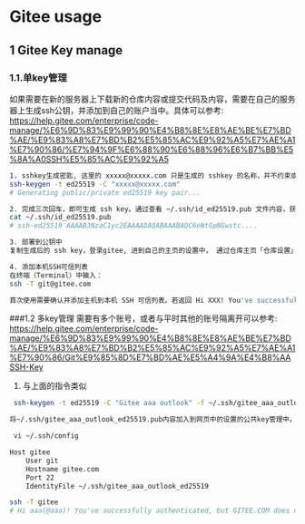 # Gitee usage

## 1 Gitee Key manage

### 1.1.单key管理 
如果需要在新的服务器上下载新的仓库内容或提交代码及内容，需要在自己的服务器上生成ssh公钥，并添加到自己的账户当中。具体可以参考: https://help.gitee.com/enterprise/code-manage/%E6%9D%83%E9%99%90%E4%B8%8E%E8%AE%BE%E7%BD%AE/%E9%83%A8%E7%BD%B2%E5%85%AC%E9%92%A5%E7%AE%A1%E7%90%86/%E7%94%9F%E6%88%90%E6%88%96%E6%B7%BB%E5%8A%A0SSH%E5%85%AC%E9%92%A5

```bash
1. sshkey生成密匙, 这里的 xxxxx@xxxxx.com 只是生成的 sshkey 的名称，并不约束或要求具体命名为某个邮箱
ssh-keygen -t ed25519 -C "xxxxx@xxxxx.com"  
# Generating public/private ed25519 key pair...

2. 完成三次回车，即可生成 ssh key。通过查看 ~/.ssh/id_ed25519.pub 文件内容，获取到你的 public key
cat ~/.ssh/id_ed25519.pub
# ssh-ed25519 AAAAB3NzaC1yc2EAAAADAQABAAABAQC6eNtGpNGwstc....

3. 部署到公钥中
复制生成后的 ssh key，登录gitee, 进到自己的主页的设置中， 通过仓库主页「仓库设置」->「部署公钥管理」->「添加部署公钥」 ，添加生成的 public key 添加到仓库中。

4. 添加本机SSH可信列表
在终端（Terminal）中输入：
ssh -T git@gitee.com

首次使用需要确认并添加主机到本机 SSH 可信列表。若返回 Hi XXX! You've successfully authenticated, but Gitee.com does not provide shell access. 内容，则证明添加成功。
```

###1.2 多key管理
需要有多个账号，或者与平时其他的账号隔离开可以参考: https://help.gitee.com/enterprise/code-manage/%E6%9D%83%E9%99%90%E4%B8%8E%E8%AE%BE%E7%BD%AE/%E9%83%A8%E7%BD%B2%E5%85%AC%E9%92%A5%E7%AE%A1%E7%90%86/Git%E9%85%8D%E7%BD%AE%E5%A4%9A%E4%B8%AASSH-Key

1. 与上面的指令类似

```bash
 ssh-keygen -t ed25519 -C "Gitee aaa outlook" -f ~/.ssh/gitee_aaa_outlook_ed25519

将~/.ssh/gitee_aaa_outlook_ed25519.pub内容加入到网页中的设置的公共key管理中。

 vi ~/.ssh/config

Host gitee
    User git
    Hostname gitee.com
    Port 22
    IdentityFile ~/.ssh/gitee_aaa_outlook_ed25519

ssh -T gitee
# Hi aaa(@aaa)! You've successfully authenticated, but GITEE.COM does not provide shell access.

```
